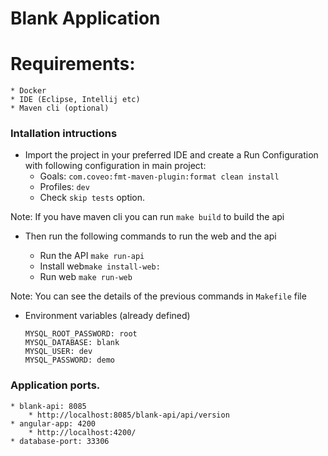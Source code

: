 # Blank Application


# Requirements:

    * Docker
    * IDE (Eclipse, Intellij etc)
    * Maven cli (optional)

### Intallation intructions
 
+ Import the project in your preferred IDE and create a Run Configuration with following configuration in main project:
    * Goals: `com.coveo:fmt-maven-plugin:format clean install`
    * Profiles: `dev`
    * Check `skip tests` option.

Note: If you have maven cli you can run `make build` to build the api

+ Then run the following commands to run the web and the api

    * Run the API `make run-api`
    * Install web`make install-web:`
    * Run web `make run-web`

Note: You can see the details of the previous commands in `Makefile` file

* Environment variables (already defined)

      MYSQL_ROOT_PASSWORD: root
      MYSQL_DATABASE: blank
      MYSQL_USER: dev
      MYSQL_PASSWORD: demo

### Application ports.
	* blank-api: 8085
        * http://localhost:8085/blank-api/api/version
    * angular-app: 4200
        * http://localhost:4200/
    * database-port: 33306




